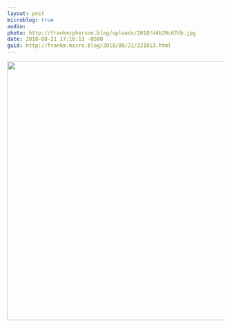 ```yaml
---
layout: post
microblog: true
audio: 
photo: http://frankmcpherson.blog/uploads/2018/d4b29c67db.jpg
date: 2018-08-21 17:18:13 -0500
guid: http://frankm.micro.blog/2018/08/21/221813.html
---
```



<img src="http://frankmcpherson.blog/uploads/2018/d4b29c67db.jpg" width="600" height="600" />
